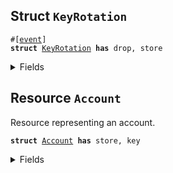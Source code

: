 <a id="0x1_account_KeyRotation"></a>

## Struct `KeyRotation`

<pre><code>#[<a href="event.md#0x1_event">event</a>]
<b>struct</b> <a href="account.md#0x1_account_KeyRotation">KeyRotation</a> <b>has</b> drop, store
</code></pre>

<details>
<summary>Fields</summary>

<dl>
<dt>
<code><a href="account.md#0x1_account">account</a>: <b>address</b></code>
</dt>
<dd>

</dd>
<dt>
<code>old_authentication_key: <a href="../../aptos-stdlib/../move-stdlib/doc/vector.md#0x1_vector">vector</a>&lt;u8&gt;</code>
</dt>
<dd>

</dd>
<dt>
<code>new_authentication_key: <a href="../../aptos-stdlib/../move-stdlib/doc/vector.md#0x1_vector">vector</a>&lt;u8&gt;</code>
</dt>
<dd>

</dd>
</dl>

</details>

<a id="0x1_account_Account"></a>

## Resource `Account`

Resource representing an account.

<pre><code><b>struct</b> <a href="account.md#0x1_account_Account">Account</a> <b>has</b> store, key
</code></pre>

<details>
<summary>Fields</summary>

<dl>
<dt>
<code>authentication_key: <a href="../../aptos-stdlib/../move-stdlib/doc/vector.md#0x1_vector">vector</a>&lt;u8&gt;</code>
</dt>
<dd>

</dd>
<dt>
<code>sequence_number: u64</code>
</dt>
<dd>

</dd>
<dt>
<code>guid_creation_num: u64</code>
</dt>
<dd>

</dd>
<dt>
<code>coin_register_events: <a href="event.md#0x1_event_EventHandle">event::EventHandle</a>&lt;<a href="account.md#0x1_account_CoinRegisterEvent">account::CoinRegisterEvent</a>&gt;</code>
</dt>
<dd>

</dd>
<dt>
<code>key_rotation_events: <a href="event.md#0x1_event_EventHandle">event::EventHandle</a>&lt;<a href="account.md#0x1_account_KeyRotationEvent">account::KeyRotationEvent</a>&gt;</code>
</dt>
<dd>

</dd>
<dt>
<code>rotation_capability_offer: <a href="account.md#0x1_account_CapabilityOffer">account::CapabilityOffer</a>&lt;<a href="account.md#0x1_account_RotationCapability">account::RotationCapability</a>&gt;</code>
</dt>
<dd>

</dd>
<dt>
<code>signer_capability_offer: <a href="account.md#0x1_account_CapabilityOffer">account::CapabilityOffer</a>&lt;<a href="account.md#0x1_account_SignerCapability">account::SignerCapability</a>&gt;</code>
</dt>
<dd>

</dd>
</dl>

</details>
